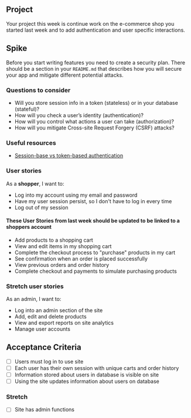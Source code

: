 ## Project

Your project this week is continue work on the e-commerce shop you started last week and to add authentication and user specific interactions. 

## Spike

Before you start writing features you need to create a security plan. There should be a section in your `README.md` that describes how you will secure your app and mitigate different potential attacks.

### Questions to consider

- Will you store session info in a token (stateless) or in your database (stateful)?
- How will you check a user’s identity (authentication)?
- How will you control what actions a user can take (authorization)?
- How will you mitigate Cross-site Request Forgery (CSRF) attacks?

### Useful resources

- [Session-base vs token-based authentication](https://dev.to/fidalmathew/session-based-vs-token-based-authentication-which-is-better-227o#:~:text=In%20simple%20words%2C%20session%2Dbased,you%20leave%20or%20log%20out.)


### User stories

As a **shopper**, I want to:

- Log into my account using my email and password
- Have my user session persist, so I don't have to log in every time
- Log out of my session



#### These User Stories from last week should be updated to be linked to a shoppers account

- Add products to a shopping cart
- View and edit items in my shopping cart
- Complete the checkout process to "purchase" products in my cart
- See confirmation when an order is placed successfully
- View previous orders and order history
- Complete checkout and payments to simulate purchasing products

### Stretch user stories

As an admin, I want to:

- Log into an admin section of the site
- Add, edit and delete products
- View and export reports on site analytics
- Manage user accounts

## Acceptance Criteria

- [ ] Users must log in to use site
- [ ] Each user has their own session with unique carts and order history
- [ ] Information stored about users in database is visible on site
- [ ] Using the site updates information about users on database

### Stretch
- [ ] Site has admin functions

